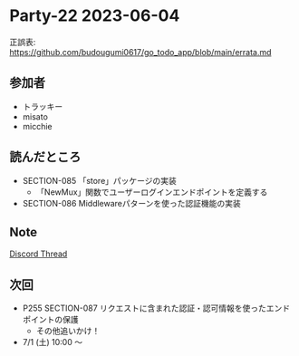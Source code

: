 # Party-22 2023-06-04
正誤表: https://github.com/budougumi0617/go_todo_app/blob/main/errata.md

## 参加者
- トラッキー
- misato
- micchie

## 読んだところ
- SECTION-085 「store」パッケージの実装
  - 「NewMux」関数でユーザーログインエンドポイントを定義する
- SECTION-086 Middlewareパターンを使った認証機能の実装

## Note
[Discord Thread](https://discord.com/channels/689414179752247409/725156029033218080/1114717414177906698)

## 次回
- P255 SECTION-087 リクエストに含まれた認証・認可情報を使ったエンドポイントの保護
  - その他追いかけ！
- 7/1 (土) 10:00 〜
